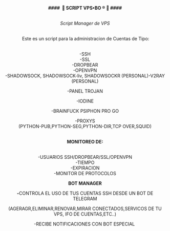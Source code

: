 <p style="text-align: center;"><strong>####&nbsp; 🐲 SCRIPT VPS&bull;BO &reg;️ 🐲 ####</strong></p>
<p style="text-align: center;"><br /><em>Script Manager de VPS</em></p>
<p style="text-align: center;"><br />&nbsp;Este es un script para la administracion de Cuentas de Tipo:</p>
<p style="text-align: center;"><br />-SSH<br />-SSL<br />-DROPBEAR<br />-OPENVPN<br />-SHADOWSOCK, SHADOWSOCK-liv, SHADOWSOCKR (PERSONAL)-V2RAY (PERSONAL)</p>
<p style="text-align: center;">-PANEL TROJAN</p>
<p style="text-align: center;">-IODINE</p>
<p style="text-align: center;">-BRAINFUCK PSIPHON PRO GO</p>
<p style="text-align: center;">-PROXYS<br />(PYTHON-PUB,PYTHON-SEG,PYTHON-DIR,TCP OVER,SQUID)</p>
<p style="text-align: center;"><br /><strong>MONITOREO DE:</strong></p>
<p style="text-align: center;"><br />-USUARIOS SSH/DROPBEAR/SSL/OPENVPN<br />-TIEMPO<br />-EXPIRACION<br />-MONITOR DE PROTOCOLOS</p>
<p style="text-align: center;"><strong>BOT MANAGER</strong></p>
<p style="text-align: center;"><strong>-</strong>CONTROLA EL USO DE TUS CUENTAS SSH DESDE UN BOT DE TELEGRAM</p>
<p style="text-align: center;">(AGERAGR,ELIMINAR,RENOVAR,MIRAR CONECTADOS,SERVICOS DE TU VPS, IFO DE CUENTAS,ETC..)</p>
<p style="text-align: center;">-RECIBE NOTIFICACIONES CON BOT ESPECIAL&nbsp;</p>
<p style="text-align: center;">&nbsp;</p>
